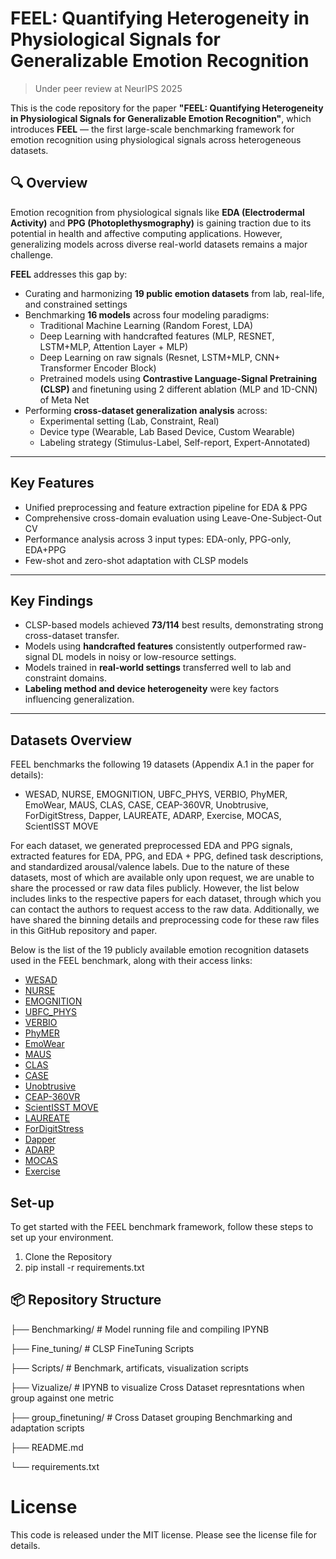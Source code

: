 # FEEL: Quantifying Heterogeneity in Physiological Signals for Generalizable Emotion Recognition

> Under peer review at NeurIPS 2025

This is the code repository for the paper **"FEEL: Quantifying Heterogeneity in Physiological Signals for Generalizable Emotion Recognition"**, which introduces **FEEL** — the first large-scale benchmarking framework for emotion recognition using physiological signals across heterogeneous datasets.

## 🔍 Overview

Emotion recognition from physiological signals like **EDA (Electrodermal Activity)** and **PPG (Photoplethysmography)** is gaining traction due to its potential in health and affective computing applications. However, generalizing models across diverse real-world datasets remains a major challenge.

**FEEL** addresses this gap by:

- Curating and harmonizing **19 public emotion datasets** from lab, real-life, and constrained settings
- Benchmarking **16 models** across four modeling paradigms:
  - Traditional Machine Learning (Random Forest, LDA)
  - Deep Learning with handcrafted features (MLP, RESNET, LSTM+MLP, Attention Layer + MLP)
  - Deep Learning on raw signals (Resnet, LSTM+MLP, CNN+ Transformer Encoder Block)
  - Pretrained models using **Contrastive Language-Signal Pretraining (CLSP)** and finetuning using 2 different ablation (MLP and 1D-CNN) of Meta Net 
- Performing **cross-dataset generalization analysis** across:
  - Experimental setting (Lab, Constraint, Real)
  - Device type (Wearable, Lab Based Device, Custom Wearable)
  - Labeling strategy (Stimulus-Label, Self-report, Expert-Annotated)

---

## Key Features

- Unified preprocessing and feature extraction pipeline for EDA & PPG
- Comprehensive cross-domain evaluation using Leave-One-Subject-Out CV
- Performance analysis across 3 input types: EDA-only, PPG-only, EDA+PPG
- Few-shot and zero-shot adaptation with CLSP models

---

## Key Findings

- CLSP-based models achieved **73/114** best results, demonstrating strong cross-dataset transfer.
- Models using **handcrafted features** consistently outperformed raw-signal DL models in noisy or low-resource settings.
- Models trained in **real-world settings** transferred well to lab and constraint domains.
- **Labeling method and device heterogeneity** were key factors influencing generalization.

---

## Datasets Overview

FEEL benchmarks the following 19 datasets (Appendix A.1 in the paper for details): 

- WESAD, NURSE, EMOGNITION, UBFC_PHYS, VERBIO, PhyMER, EmoWear, MAUS, CLAS, CASE, CEAP-360VR, Unobtrusive, ForDigitStress, Dapper, LAUREATE, ADARP, Exercise, MOCAS, ScientISST MOVE

For each dataset, we generated preprocessed EDA and PPG signals, extracted features for EDA, PPG, and EDA + PPG, defined task descriptions, and standardized arousal/valence labels. Due to the nature of these datasets, most of which are available only upon request, we are unable to share the processed or raw data files publicly. However, the list below includes links to the respective papers for each dataset, through which you can contact the authors to request access to the raw data. Additionally, we have shared the binning details and preprocessing code for these raw files in this GitHub repository and paper.

Below is the list of the 19 publicly available emotion recognition datasets used in the FEEL benchmark, along with their access links:

- [WESAD](https://archive.ics.uci.edu/dataset/465/wesad+wearable+stress+and+affect+detection)
- [NURSE](https://www.nature.com/articles/s41597-022-01361-y#:~:text=The%20dataset%20provides%20more%20than,validated%20stressful%20events%20by%20nurses.)
- [EMOGNITION](https://www.nature.com/articles/s41597-022-01262-0)
- [UBFC_PHYS](https://sites.google.com/view/ybenezeth/ubfc-phys)
- [VERBIO](https://hubbs.engr.tamu.edu/resources/verbio-dataset/)
- [PhyMER](https://ieeexplore.ieee.org/document/10265252)
- [EmoWear](https://www.nature.com/articles/s41597-024-03429-3)
- [MAUS](https://ieee-dataport.org/open-access/maus-dataset-mental-workload-assessment-n-back-task-using-wearable-sensor)
- [CLAS](https://ieee-dataport.org/open-access/database-cognitive-load-affect-and-stress-recognition)
- [CASE](https://www.nature.com/articles/s41597-019-0209-0)
- [Unobtrusive](https://www.nature.com/articles/s41597-024-03738-7)
- [CEAP-360VR](https://ieeexplore.ieee.org/document/9599346)
- [ScientISST MOVE](https://physionet.org/content/scientisst-move-biosignals/1.0.1/)
- [LAUREATE](https://dl.acm.org/doi/10.1145/3610892)
- [ForDigitStress](https://ieeexplore.ieee.org/document/10756706)
- [Dapper](https://www.nature.com/articles/s41597-021-00945-4)
- [ADARP](https://arxiv.org/abs/2206.14568)
- [MOCAS](https://polytechnic.purdue.edu/ahmrs/mocas-dataset)
- [Exercise](https://www.nature.com/articles/s41597-025-04845-9)

## Set-up

To get started with the FEEL benchmark framework, follow these steps to set up your environment.

1. Clone the Repository
2. pip install -r requirements.txt

## 📦 Repository Structure

├── Benchmarking/             # Model running file and compiling IPYNB

├── Fine_tuning/              # CLSP FineTuning Scripts

├── Scripts/                  # Benchmark, artificats, visualization scripts

├── Vizualize/                # IPYNB to visualize Cross Dataset represntations when group against one metric

├── group_finetuning/         # Cross Dataset grouping Benchmarking and adaptation scripts

├── README.md

└── requirements.txt

# License

This code is released under the MIT license. Please see the license file for details.

